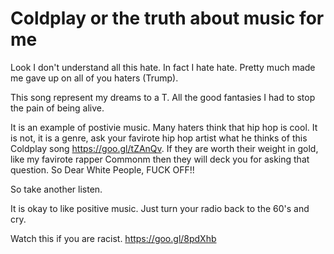 # Coldplay or the truth about music for me

Look I don't understand all this hate. In fact I hate hate. Pretty much made me gave up on all of you haters (Trump).

This song represent my dreams to a T. All the good fantasies I had to stop the pain of being alive.

It is an example of postivie music. Many haters think that hip hop is cool. It is not, it is a genre, ask your favirote hip hop artist what he thinks of this Coldplay song https://goo.gl/tZAnQv. If they are worth their weight in gold, like my favirote rapper Commonm then they will deck you for asking that question. So Dear White People, FUCK OFF!!

So take another listen.

It is okay to like positive music. Just turn your radio back to the 60's and cry.

Watch this if you are racist.
https://goo.gl/8pdXhb
